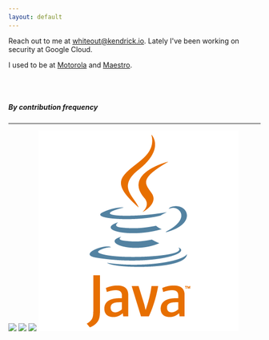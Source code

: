```yaml
---
layout: default
---
```


Reach out to me at whiteout@kendrick.io. Lately I've been working on security at Google Cloud.

I used to be at
[Motorola](https://play.google.com/store/apps/details?id=com.motorola.camera) and [Maestro](http://mobileagility.com).

<br>
<br>


##### By contribution frequency
* * *

![](https://github.com/isocpp/logos/blob/master/cpp_logo.png?raw=true)
![](https://upload.wikimedia.org/wikipedia/commons/thumb/c/c3/Python-logo-notext.svg/110px-Python-logo-notext.svg.png)
![](https://golang.org/doc/gopher/gophercolor.png)
![](assets/images/java-logo-vector.png)
